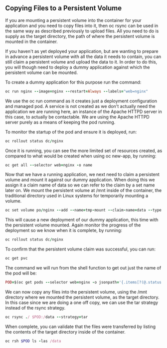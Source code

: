 ## Copying Files to a Persistent Volume
If you are mounting a persistent volume into the container for your application and you need to copy files into it, then oc rsync can be used in the same way as described previously to upload files. All you need to do is supply as the target directory, the path of where the persistent volume is mounted in the container.

If you haven't as yet deployed your application, but are wanting to prepare in advance a persistent volume with all the data it needs to contain, you can still claim a persistent volume and upload the data to it. In order to do this, you will though need to deploy a dummy application against which the persistent volume can be mounted.

To create a dummy application for this purpose run the command:
```ruby
oc run nginx --image=nginx --restart=Always --labels="web=nginx"
```
We use the oc run command as it creates just a deployment configuration and managed pod. A service is not created as we don't actually need the application we are running here, an instance of the Apache HTTPD server in this case, to actually be contactable. We are using the Apache HTTPD server purely as a means of keeping the pod running.

To monitor the startup of the pod and ensure it is deployed, run:
```ruby
oc rollout status dc/nginx
```
Once it is running, you can see the more limited set of resources created, as compared to what would be created when using oc new-app, by running:
```ruby
oc get all --selector web=nginx -o name
```
Now that we have a running application, we next need to claim a persistent volume and mount it against our dummy application. When doing this we assign it a claim name of data so we can refer to the claim by a set name later on. We mount the persistent volume at /mnt inside of the container, the traditional directory used in Linux systems for temporarily mounting a volume.
```ruby
oc set volume po/nginx --add --name=tmp-mount --claim-name=data --type pvc --claim-size=1G --mount-path /data
```
This will cause a new deployment of our dummy application, this time with the persistent volume mounted. Again monitor the progress of the deployment so we know when it is complete, by running:
```ruby
oc rollout status dc/nginx
```
To confirm that the persistent volume claim was successful, you can run:
```ruby
oc get pvc
```
The command we will run from the shell function to get out just the name of the pod will be:
```ruby
POD=$(oc get pods --selector web=nginx -o jsonpath='{.items[?(@.status.phase=="Running")].metadata.name}')
```
We can now copy any files into the persistent volume, using the /mnt directory where we mounted the persistent volume, as the target directory. In this case since we are doing a one off copy, we can use the tar strategy instead of the rsync strategy.
```ruby
oc rsync ./ $POD:/data --strategy=tar
```
When complete, you can validate that the files were transferred by listing the contents of the target directory inside of the container.
```ruby
oc rsh $POD ls -las /data
```
